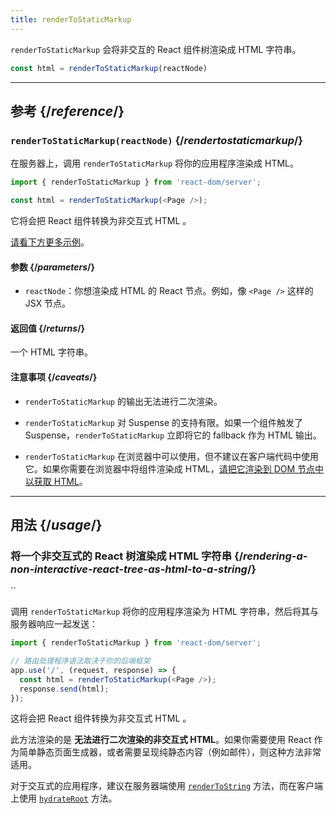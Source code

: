 ```yaml
---
title: renderToStaticMarkup
---
```


<Intro>

`renderToStaticMarkup` 会将非交互的 React 组件树渲染成 HTML 字符串。

```js
const html = renderToStaticMarkup(reactNode)
```

</Intro>

<InlineToc />

---

## 参考 {/*reference*/}

### `renderToStaticMarkup(reactNode)` {/*rendertostaticmarkup*/}

在服务器上，调用 `renderToStaticMarkup` 将你的应用程序渲染成 HTML。

```js
import { renderToStaticMarkup } from 'react-dom/server';

const html = renderToStaticMarkup(<Page />);
```

它将会把 React 组件转换为非交互式 HTML 。

[请看下方更多示例](#usage)。

#### 参数 {/*parameters*/}

* `reactNode`：你想渲染成 HTML 的 React 节点。例如，像 `<Page />` 这样的 JSX 节点。

#### 返回值 {/*returns*/}

一个 HTML 字符串。

#### 注意事项 {/*caveats*/}

* `renderToStaticMarkup` 的输出无法进行二次渲染。

* `renderToStaticMarkup` 对 Suspense 的支持有限。如果一个组件触发了 Suspense，`renderToStaticMarkup` 立即将它的 fallback 作为 HTML 输出。

* `renderToStaticMarkup` 在浏览器中可以使用，但不建议在客户端代码中使用它。如果你需要在浏览器中将组件渲染成 HTML，[请把它渲染到 DOM 节点中以获取 HTML](/reference/react-dom/server/renderToString#removing-rendertostring-from-the-client-code)。

---

## 用法 {/*usage*/}

### 将一个非交互式的 React 树渲染成 HTML 字符串 {/*rendering-a-non-interactive-react-tree-as-html-to-a-string*/}
``

调用 `renderToStaticMarkup` 将你的应用程序渲染为 HTML 字符串，然后将其与服务器响应一起发送：

```js {5-6}
import { renderToStaticMarkup } from 'react-dom/server';

// 路由处理程序语法取决于你的后端框架
app.use('/', (request, response) => {
  const html = renderToStaticMarkup(<Page />);
  response.send(html);
});
```

这将会把 React 组件转换为非交互式 HTML 。

<Pitfall>

此方法渲染的是 **无法进行二次渲染的非交互式 HTML**。如果你需要使用 React 作为简单静态页面生成器，或者需要呈现纯静态内容（例如邮件），则这种方法非常适用。

对于交互式的应用程序，建议在服务器端使用 [`renderToString`](/reference/react-dom/server/renderToString) 方法，而在客户端上使用 [`hydrateRoot`](/reference/react-dom/client/hydrateRoot) 方法。

</Pitfall>
